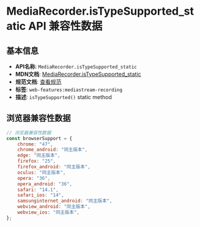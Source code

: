 # MediaRecorder.isTypeSupported_static API 兼容性数据

## 基本信息

- **API名称**: `MediaRecorder.isTypeSupported_static`
- **MDN文档**: [MediaRecorder.isTypeSupported_static](https://developer.mozilla.org/docs/Web/API/MediaRecorder/isTypeSupported_static)
- **规范文档**: [查看规范](https://w3c.github.io/mediacapture-record/#dom-mediarecorder-istypesupported)
- **标签**: `web-features:mediastream-recording`
- **描述**: `isTypeSupported()` static method

## 浏览器兼容性数据

```javascript
// 浏览器兼容性数据
const browserSupport = {
    chrome: "47",
    chrome_android: "同主版本",
    edge: "同主版本",
    firefox: "25",
    firefox_android: "同主版本",
    oculus: "同主版本",
    opera: "36",
    opera_android: "36",
    safari: "14.1",
    safari_ios: "14",
    samsunginternet_android: "同主版本",
    webview_android: "同主版本",
    webview_ios: "同主版本",
};

```

